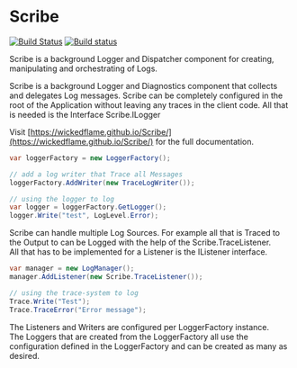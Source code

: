 Scribe
=================
[![Build Status](https://travis-ci.org/WickedFlame/Scribe.svg?branch=master)](https://travis-ci.org/WickedFlame/Scribe)
[![Build status](https://ci.appveyor.com/api/projects/status/bxv7l0mb06wpej04/branch/master?svg=true)](https://ci.appveyor.com/project/chriswalpen/scribe/branch/master)

Scribe is a background Logger and Dispatcher component for creating, manipulating and orchestrating of Logs.

Scribe is a background Logger and Diagnostics component that collects and delegates Log messages. Scribe can be completely configured in the root of the Application without leaving any traces in the client code. 
All that is needed is the Interface Scribe.ILogger

Visit [https://wickedflame.github.io/Scribe/](https://wickedflame.github.io/Scribe/) for the full documentation.

```csharp
var loggerFactory = new LoggerFactory();

// add a log writer that Trace all Messages
loggerFactory.AddWriter(new TraceLogWriter());

// using the logger to log
var logger = loggerFactory.GetLogger();
logger.Write("test", LogLevel.Error);
```

Scribe can handle multiple Log Sources. For example all that is Traced to the Output to can be Logged with the help of the Scribe.TraceListener.  
All that has to be implemented for a Listener is the IListener interface.
```csharp
var manager = new LogManager();
manager.AddListener(new Scribe.TraceListener());

// using the trace-system to log
Trace.Write("Test");
Trace.TraceError("Error message");
```

The Listeners and Writers are configured per LoggerFactory instance.  
The Loggers that are created from the LoggerFactory all use the configuration defined in the LoggerFactory and can be created as many as desired.
  
